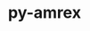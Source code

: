 ---
title: "py-amrex"
layout: cache
categories: [package, develop]
meta: {"compilers": ["gcc@11.4.0"], "num_specs": 92, "num_specs_by_stack": {"e4s": 45, "e4s-neoverse-v2": 47, "root": 92}, "oss": ["ubuntu22.04"], "platforms": ["linux"], "stacks": ["e4s", "e4s-neoverse-v2", "root"], "targets": ["neoverse_v2", "x86_64_v3"], "versions": ["25.03", "25.04"]}
spec_details: [{"compiler": "gcc@11.4.0", "hash": "34tlnuqieitwaynxaandio7th6hqtieb", "os": "ubuntu22.04", "platform": "linux", "size": "-", "stacks": ["e4s-neoverse-v2", "root"], "target": "neoverse_v2", "variants": ["build_system=cmake", "build_type=Release", "~cuda", "dimensions:=1,2,3", "generator=make", "+ipo", "+mpi", "~openmp", "precision=double", "~rocm", "~sycl", "~tiny_profile"], "versions": ["25.04"]}, {"compiler": "gcc@11.4.0", "hash": "355vfb6l2cnfhxlhiuxgowp2vdprjztr", "os": "ubuntu22.04", "platform": "linux", "size": "-", "stacks": ["e4s-neoverse-v2", "root"], "target": "neoverse_v2", "variants": ["build_system=cmake", "build_type=Release", "~cuda", "dimensions:=1,2,3", "generator=make", "+ipo", "+mpi", "~openmp", "precision=double", "~rocm", "~sycl", "~tiny_profile"], "versions": ["25.04"]}, {"compiler": "gcc@11.4.0", "hash": "3hes6mtas5jzgg7mxwqhja42d6c5jndi", "os": "ubuntu22.04", "platform": "linux", "size": "-", "stacks": ["e4s-neoverse-v2", "root"], "target": "neoverse_v2", "variants": ["build_system=cmake", "build_type=Release", "~cuda", "dimensions:=1,2,3", "generator=make", "+ipo", "+mpi", "+openmp", "precision=double", "~rocm", "~sycl", "~tiny_profile"], "versions": ["25.04"]}, {"compiler": "gcc@11.4.0", "hash": "3hkk5nswlg6ykrs77rabi6ikaqhjhy3l", "os": "ubuntu22.04", "platform": "linux", "size": "-", "stacks": ["e4s", "root"], "target": "x86_64_v3", "variants": ["build_system=cmake", "build_type=Release", "~cuda", "dimensions:=1,2,3", "generator=make", "+ipo", "+mpi", "~openmp", "precision=double", "~rocm", "~sycl", "~tiny_profile"], "versions": ["25.04"]}, {"compiler": "gcc@11.4.0", "hash": "457izluigvdbu7fxl5qetrstwdpm74ad", "os": "ubuntu22.04", "platform": "linux", "size": "-", "stacks": ["e4s-neoverse-v2", "root"], "target": "neoverse_v2", "variants": ["build_system=cmake", "build_type=Release", "~cuda", "dimensions:=1,2,3", "generator=make", "+ipo", "+mpi", "~openmp", "precision=double", "~rocm", "~sycl", "~tiny_profile"], "versions": ["25.03"]}, {"compiler": "gcc@11.4.0", "hash": "4fw5hnzufd3qixoqsp26rvwxg5tfyqkh", "os": "ubuntu22.04", "platform": "linux", "size": "-", "stacks": ["e4s-neoverse-v2", "root"], "target": "neoverse_v2", "variants": ["build_system=cmake", "build_type=Release", "~cuda", "dimensions:=1,2,3", "generator=make", "+ipo", "+mpi", "~openmp", "precision=double", "~rocm", "~sycl", "~tiny_profile"], "versions": ["25.04"]}, {"compiler": "gcc@11.4.0", "hash": "4gyxluaaikccob7dg4sngl72fpdnjiyb", "os": "ubuntu22.04", "platform": "linux", "size": "-", "stacks": ["e4s", "root"], "target": "x86_64_v3", "variants": ["build_system=cmake", "build_type=Release", "~cuda", "dimensions:=1,2,3", "generator=make", "+ipo", "+mpi", "~openmp", "precision=double", "~rocm", "~sycl", "~tiny_profile"], "versions": ["25.04"]}, {"compiler": "gcc@11.4.0", "hash": "4j5jf6cvxfc7noidifrzdxo7leqslgeh", "os": "ubuntu22.04", "platform": "linux", "size": "-", "stacks": ["e4s-neoverse-v2", "root"], "target": "neoverse_v2", "variants": ["build_system=cmake", "build_type=Release", "~cuda", "dimensions:=1,2,3", "generator=make", "+ipo", "+mpi", "+openmp", "precision=double", "~rocm", "~sycl", "~tiny_profile"], "versions": ["25.04"]}, {"compiler": "gcc@11.4.0", "hash": "4kwi7xsxca5o2s2wlnkryy3lg5oh57cj", "os": "ubuntu22.04", "platform": "linux", "size": "-", "stacks": ["e4s", "root"], "target": "x86_64_v3", "variants": ["build_system=cmake", "build_type=Release", "~cuda", "dimensions:=1,2,3", "generator=make", "+ipo", "+mpi", "~openmp", "precision=double", "~rocm", "~sycl", "~tiny_profile"], "versions": ["25.04"]}, {"compiler": "gcc@11.4.0", "hash": "5fpzi2d43zyb4wl36l2mqkkb5oqhpnh4", "os": "ubuntu22.04", "platform": "linux", "size": "-", "stacks": ["e4s", "root"], "target": "x86_64_v3", "variants": ["build_system=cmake", "build_type=Release", "~cuda", "dimensions:=1,2,3", "generator=make", "+ipo", "+mpi", "+openmp", "precision=double", "~rocm", "~sycl", "~tiny_profile"], "versions": ["25.04"]}, {"compiler": "gcc@11.4.0", "hash": "5idapoy546fe3ojpd2ybpah55a2a6nvc", "os": "ubuntu22.04", "platform": "linux", "size": "-", "stacks": ["e4s", "root"], "target": "x86_64_v3", "variants": ["build_system=cmake", "build_type=Release", "~cuda", "dimensions:=1,2,3", "generator=make", "+ipo", "+mpi", "~openmp", "precision=double", "~rocm", "~sycl", "~tiny_profile"], "versions": ["25.04"]}, {"compiler": "gcc@11.4.0", "hash": "5k44sccftzfgwwlt443aenlpkt5rn6yu", "os": "ubuntu22.04", "platform": "linux", "size": "-", "stacks": ["e4s", "root"], "target": "x86_64_v3", "variants": ["build_system=cmake", "build_type=Release", "~cuda", "dimensions:=1,2,3", "generator=make", "+ipo", "+mpi", "+openmp", "precision=double", "~rocm", "~sycl", "~tiny_profile"], "versions": ["25.04"]}, {"compiler": "gcc@11.4.0", "hash": "5krkylw3dnnxee5e3ciqain72t4cq2rd", "os": "ubuntu22.04", "platform": "linux", "size": "-", "stacks": ["e4s", "root"], "target": "x86_64_v3", "variants": ["build_system=cmake", "build_type=Release", "~cuda", "dimensions:=1,2,3", "generator=make", "+ipo", "+mpi", "~openmp", "precision=double", "~rocm", "~sycl", "~tiny_profile"], "versions": ["25.04"]}, {"compiler": "gcc@11.4.0", "hash": "652e7qh4k6nohh4ye3viqkfkgmmqx2d3", "os": "ubuntu22.04", "platform": "linux", "size": "-", "stacks": ["e4s", "root"], "target": "x86_64_v3", "variants": ["build_system=cmake", "build_type=Release", "~cuda", "dimensions:=1,2,3", "generator=make", "+ipo", "+mpi", "+openmp", "precision=double", "~rocm", "~sycl", "~tiny_profile"], "versions": ["25.04"]}, {"compiler": "gcc@11.4.0", "hash": "66hnsd7h4d2fhgghcsq3dpfmrk7m3n7g", "os": "ubuntu22.04", "platform": "linux", "size": "-", "stacks": ["e4s-neoverse-v2", "root"], "target": "neoverse_v2", "variants": ["build_system=cmake", "build_type=Release", "~cuda", "dimensions:=1,2,3", "generator=make", "+ipo", "+mpi", "+openmp", "precision=double", "~rocm", "~sycl", "~tiny_profile"], "versions": ["25.04"]}, {"compiler": "gcc@11.4.0", "hash": "6pbvakavnlvs2ryxdoakxxgn7as7d672", "os": "ubuntu22.04", "platform": "linux", "size": "-", "stacks": ["e4s", "root"], "target": "x86_64_v3", "variants": ["build_system=cmake", "build_type=Release", "~cuda", "dimensions:=1,2,3", "generator=make", "+ipo", "+mpi", "+openmp", "precision=double", "~rocm", "~sycl", "~tiny_profile"], "versions": ["25.04"]}, {"compiler": "gcc@11.4.0", "hash": "6rirh3ntmbahguieucmqbyamhz6pbd7y", "os": "ubuntu22.04", "platform": "linux", "size": "-", "stacks": ["e4s-neoverse-v2", "root"], "target": "neoverse_v2", "variants": ["build_system=cmake", "build_type=Release", "~cuda", "dimensions:=1,2,3", "generator=make", "+ipo", "+mpi", "+openmp", "precision=double", "~rocm", "~sycl", "~tiny_profile"], "versions": ["25.04"]}, {"compiler": "gcc@11.4.0", "hash": "6ttxgmh2warekwxycb5ok255jwzlwuud", "os": "ubuntu22.04", "platform": "linux", "size": "-", "stacks": ["e4s-neoverse-v2", "root"], "target": "neoverse_v2", "variants": ["build_system=cmake", "build_type=Release", "~cuda", "dimensions:=1,2,3", "generator=make", "+ipo", "+mpi", "+openmp", "precision=double", "~rocm", "~sycl", "~tiny_profile"], "versions": ["25.04"]}, {"compiler": "gcc@11.4.0", "hash": "75qv55wabqpygiasxantrowqyjust3ds", "os": "ubuntu22.04", "platform": "linux", "size": "-", "stacks": ["e4s", "root"], "target": "x86_64_v3", "variants": ["build_system=cmake", "build_type=Release", "~cuda", "dimensions:=1,2,3", "generator=make", "+ipo", "+mpi", "+openmp", "precision=double", "~rocm", "~sycl", "~tiny_profile"], "versions": ["25.04"]}, {"compiler": "gcc@11.4.0", "hash": "aahjl4h4g6mdn2ueyu7tylqwvsmlxfv2", "os": "ubuntu22.04", "platform": "linux", "size": "-", "stacks": ["e4s", "root"], "target": "x86_64_v3", "variants": ["build_system=cmake", "build_type=Release", "~cuda", "dimensions:=1,2,3", "generator=make", "+ipo", "+mpi", "+openmp", "precision=double", "~rocm", "~sycl", "~tiny_profile"], "versions": ["25.04"]}, {"compiler": "gcc@11.4.0", "hash": "b5ma7pfitkw55rb4ygad5bdfu3g4el3o", "os": "ubuntu22.04", "platform": "linux", "size": "-", "stacks": ["e4s-neoverse-v2", "root"], "target": "neoverse_v2", "variants": ["build_system=cmake", "build_type=Release", "~cuda", "dimensions:=1,2,3", "generator=make", "+ipo", "+mpi", "+openmp", "precision=double", "~rocm", "~sycl", "~tiny_profile"], "versions": ["25.04"]}, {"compiler": "gcc@11.4.0", "hash": "bcqf4hx26xxq3mrgzhkcezk2utglh2qq", "os": "ubuntu22.04", "platform": "linux", "size": "-", "stacks": ["e4s", "root"], "target": "x86_64_v3", "variants": ["build_system=cmake", "build_type=Release", "~cuda", "dimensions:=1,2,3", "generator=make", "+ipo", "+mpi", "~openmp", "precision=double", "~rocm", "~sycl", "~tiny_profile"], "versions": ["25.04"]}, {"compiler": "gcc@11.4.0", "hash": "bho2344xd3j4u7pbutrmq24w6vgu6fqe", "os": "ubuntu22.04", "platform": "linux", "size": "-", "stacks": ["e4s", "root"], "target": "x86_64_v3", "variants": ["build_system=cmake", "build_type=Release", "~cuda", "dimensions:=1,2,3", "generator=make", "+ipo", "+mpi", "+openmp", "precision=double", "~rocm", "~sycl", "~tiny_profile"], "versions": ["25.04"]}, {"compiler": "gcc@11.4.0", "hash": "c3c3rljihcfb5o3ie42hfo4zftqims7k", "os": "ubuntu22.04", "platform": "linux", "size": "-", "stacks": ["e4s-neoverse-v2", "root"], "target": "neoverse_v2", "variants": ["build_system=cmake", "build_type=Release", "~cuda", "dimensions:=1,2,3", "generator=make", "+ipo", "+mpi", "~openmp", "precision=double", "~rocm", "~sycl", "~tiny_profile"], "versions": ["25.04"]}, {"compiler": "gcc@11.4.0", "hash": "cnavbze5vpf5igdytml4nezbo5nludrm", "os": "ubuntu22.04", "platform": "linux", "size": "-", "stacks": ["e4s-neoverse-v2", "root"], "target": "neoverse_v2", "variants": ["build_system=cmake", "build_type=Release", "~cuda", "dimensions:=1,2,3", "generator=make", "+ipo", "+mpi", "~openmp", "precision=double", "~rocm", "~sycl", "~tiny_profile"], "versions": ["25.04"]}, {"compiler": "gcc@11.4.0", "hash": "crmshk6npluhbqijd3hk76zsniwukd6z", "os": "ubuntu22.04", "platform": "linux", "size": "-", "stacks": ["e4s", "root"], "target": "x86_64_v3", "variants": ["build_system=cmake", "build_type=Release", "~cuda", "dimensions:=1,2,3", "generator=make", "+ipo", "+mpi", "~openmp", "precision=double", "~rocm", "~sycl", "~tiny_profile"], "versions": ["25.04"]}, {"compiler": "gcc@11.4.0", "hash": "crz7dpqyyb4cofw5uii4yxsnnhs5feqq", "os": "ubuntu22.04", "platform": "linux", "size": "-", "stacks": ["e4s", "root"], "target": "x86_64_v3", "variants": ["build_system=cmake", "build_type=Release", "~cuda", "dimensions:=1,2,3", "generator=make", "+ipo", "+mpi", "~openmp", "precision=double", "~rocm", "~sycl", "~tiny_profile"], "versions": ["25.04"]}, {"compiler": "gcc@11.4.0", "hash": "cvuchqdkbrrcakmfbliq2dpvfvsped3n", "os": "ubuntu22.04", "platform": "linux", "size": "-", "stacks": ["e4s-neoverse-v2", "root"], "target": "neoverse_v2", "variants": ["build_system=cmake", "build_type=Release", "~cuda", "dimensions:=1,2,3", "generator=make", "+ipo", "+mpi", "~openmp", "precision=double", "~rocm", "~sycl", "~tiny_profile"], "versions": ["25.04"]}, {"compiler": "gcc@11.4.0", "hash": "d3frnfwttiryjsgawxg6gxfp2hxcmms3", "os": "ubuntu22.04", "platform": "linux", "size": "-", "stacks": ["e4s-neoverse-v2", "root"], "target": "neoverse_v2", "variants": ["build_system=cmake", "build_type=Release", "~cuda", "dimensions:=1,2,3", "generator=make", "+ipo", "+mpi", "~openmp", "precision=double", "~rocm", "~sycl", "~tiny_profile"], "versions": ["25.04"]}, {"compiler": "gcc@11.4.0", "hash": "debdmn7cnjdblgpfqp7bpiw35ae42brh", "os": "ubuntu22.04", "platform": "linux", "size": "-", "stacks": ["e4s-neoverse-v2", "root"], "target": "neoverse_v2", "variants": ["build_system=cmake", "build_type=Release", "~cuda", "dimensions:=1,2,3", "generator=make", "+ipo", "+mpi", "~openmp", "precision=double", "~rocm", "~sycl", "~tiny_profile"], "versions": ["25.04"]}, {"compiler": "gcc@11.4.0", "hash": "dflakbr63xeqk5mul4et64664y4cghlh", "os": "ubuntu22.04", "platform": "linux", "size": "-", "stacks": ["e4s-neoverse-v2", "root"], "target": "neoverse_v2", "variants": ["build_system=cmake", "build_type=Release", "~cuda", "dimensions:=1,2,3", "generator=make", "+ipo", "+mpi", "+openmp", "precision=double", "~rocm", "~sycl", "~tiny_profile"], "versions": ["25.04"]}, {"compiler": "gcc@11.4.0", "hash": "egpp6tlcxaplkdmn5b4fzj2uropy3o2d", "os": "ubuntu22.04", "platform": "linux", "size": "-", "stacks": ["e4s-neoverse-v2", "root"], "target": "neoverse_v2", "variants": ["build_system=cmake", "build_type=Release", "~cuda", "dimensions:=1,2,3", "generator=make", "+ipo", "+mpi", "~openmp", "precision=double", "~rocm", "~sycl", "~tiny_profile"], "versions": ["25.04"]}, {"compiler": "gcc@11.4.0", "hash": "ejf46jfiir227p4gkkeksgjgetnmsfve", "os": "ubuntu22.04", "platform": "linux", "size": "-", "stacks": ["e4s-neoverse-v2", "root"], "target": "neoverse_v2", "variants": ["build_system=cmake", "build_type=Release", "~cuda", "dimensions:=1,2,3", "generator=make", "+ipo", "+mpi", "~openmp", "precision=double", "~rocm", "~sycl", "~tiny_profile"], "versions": ["25.04"]}, {"compiler": "gcc@11.4.0", "hash": "el4doxd46gpqfvo2v2zigqww76cv2g2f", "os": "ubuntu22.04", "platform": "linux", "size": "-", "stacks": ["e4s", "root"], "target": "x86_64_v3", "variants": ["build_system=cmake", "build_type=Release", "~cuda", "dimensions:=1,2,3", "generator=make", "+ipo", "+mpi", "+openmp", "precision=double", "~rocm", "~sycl", "~tiny_profile"], "versions": ["25.04"]}, {"compiler": "gcc@11.4.0", "hash": "frky4wqifhqryodrwrdu3wdygeju7p76", "os": "ubuntu22.04", "platform": "linux", "size": "-", "stacks": ["e4s", "root"], "target": "x86_64_v3", "variants": ["build_system=cmake", "build_type=Release", "~cuda", "dimensions:=1,2,3", "generator=make", "+ipo", "+mpi", "+openmp", "precision=double", "~rocm", "~sycl", "~tiny_profile"], "versions": ["25.04"]}, {"compiler": "gcc@11.4.0", "hash": "frpb6bn5yjqhlcel36t6vwm7cn7q7mcz", "os": "ubuntu22.04", "platform": "linux", "size": "-", "stacks": ["e4s-neoverse-v2", "root"], "target": "neoverse_v2", "variants": ["build_system=cmake", "build_type=Release", "~cuda", "dimensions:=1,2,3", "generator=make", "+ipo", "+mpi", "~openmp", "precision=double", "~rocm", "~sycl", "~tiny_profile"], "versions": ["25.04"]}, {"compiler": "gcc@11.4.0", "hash": "gc6nzxlurowrmnawz3qkh62g4ckl5jbq", "os": "ubuntu22.04", "platform": "linux", "size": "-", "stacks": ["e4s", "root"], "target": "x86_64_v3", "variants": ["build_system=cmake", "build_type=Release", "~cuda", "dimensions:=1,2,3", "generator=make", "+ipo", "+mpi", "~openmp", "precision=double", "~rocm", "~sycl", "~tiny_profile"], "versions": ["25.04"]}, {"compiler": "gcc@11.4.0", "hash": "gxkp5donxh5exugglbsifo3kxe72fz77", "os": "ubuntu22.04", "platform": "linux", "size": "-", "stacks": ["e4s", "root"], "target": "x86_64_v3", "variants": ["build_system=cmake", "build_type=Release", "~cuda", "dimensions:=1,2,3", "generator=make", "+ipo", "+mpi", "~openmp", "precision=double", "~rocm", "~sycl", "~tiny_profile"], "versions": ["25.04"]}, {"compiler": "gcc@11.4.0", "hash": "h3tsdbgclz72w6ibzjhjoqut5kcvocw5", "os": "ubuntu22.04", "platform": "linux", "size": "-", "stacks": ["e4s", "root"], "target": "x86_64_v3", "variants": ["build_system=cmake", "build_type=Release", "~cuda", "dimensions:=1,2,3", "generator=make", "+ipo", "+mpi", "~openmp", "precision=double", "~rocm", "~sycl", "~tiny_profile"], "versions": ["25.04"]}, {"compiler": "gcc@11.4.0", "hash": "h72wkuooag33brpb76l5dqpc2j2ef3pv", "os": "ubuntu22.04", "platform": "linux", "size": "-", "stacks": ["e4s", "root"], "target": "x86_64_v3", "variants": ["build_system=cmake", "build_type=Release", "~cuda", "dimensions:=1,2,3", "generator=make", "+ipo", "+mpi", "+openmp", "precision=double", "~rocm", "~sycl", "~tiny_profile"], "versions": ["25.04"]}, {"compiler": "gcc@11.4.0", "hash": "hhjwbnmutdgdhjpbpcuhtxiflrxdgb7e", "os": "ubuntu22.04", "platform": "linux", "size": "-", "stacks": ["e4s-neoverse-v2", "root"], "target": "neoverse_v2", "variants": ["build_system=cmake", "build_type=Release", "~cuda", "dimensions:=1,2,3", "generator=make", "+ipo", "+mpi", "+openmp", "precision=double", "~rocm", "~sycl", "~tiny_profile"], "versions": ["25.04"]}, {"compiler": "gcc@11.4.0", "hash": "hhqrc2jzn2xpjwfzpmv3pnhcvxbmlkr6", "os": "ubuntu22.04", "platform": "linux", "size": "-", "stacks": ["e4s-neoverse-v2", "root"], "target": "neoverse_v2", "variants": ["build_system=cmake", "build_type=Release", "~cuda", "dimensions:=1,2,3", "generator=make", "+ipo", "+mpi", "+openmp", "precision=double", "~rocm", "~sycl", "~tiny_profile"], "versions": ["25.04"]}, {"compiler": "gcc@11.4.0", "hash": "husr5vgraybbsc7zxkikfgccp7encbla", "os": "ubuntu22.04", "platform": "linux", "size": "-", "stacks": ["e4s-neoverse-v2", "root"], "target": "neoverse_v2", "variants": ["build_system=cmake", "build_type=Release", "~cuda", "dimensions:=1,2,3", "generator=make", "+ipo", "+mpi", "+openmp", "precision=double", "~rocm", "~sycl", "~tiny_profile"], "versions": ["25.04"]}, {"compiler": "gcc@11.4.0", "hash": "iart4ycagzchhs2fuzk6lwup6e2taibj", "os": "ubuntu22.04", "platform": "linux", "size": "-", "stacks": ["e4s", "root"], "target": "x86_64_v3", "variants": ["build_system=cmake", "build_type=Release", "~cuda", "dimensions:=1,2,3", "generator=make", "+ipo", "+mpi", "+openmp", "precision=double", "~rocm", "~sycl", "~tiny_profile"], "versions": ["25.03"]}, {"compiler": "gcc@11.4.0", "hash": "idinnles6j47berz52677hxy6kkgbpji", "os": "ubuntu22.04", "platform": "linux", "size": "-", "stacks": ["e4s-neoverse-v2", "root"], "target": "neoverse_v2", "variants": ["build_system=cmake", "build_type=Release", "~cuda", "dimensions:=1,2,3", "generator=make", "+ipo", "+mpi", "+openmp", "precision=double", "~rocm", "~sycl", "~tiny_profile"], "versions": ["25.04"]}, {"compiler": "gcc@11.4.0", "hash": "idwwodlfmtxqd5ne6m5ku6clbwb4u3om", "os": "ubuntu22.04", "platform": "linux", "size": "-", "stacks": ["e4s", "root"], "target": "x86_64_v3", "variants": ["build_system=cmake", "build_type=Release", "~cuda", "dimensions:=1,2,3", "generator=make", "+ipo", "+mpi", "+openmp", "precision=double", "~rocm", "~sycl", "~tiny_profile"], "versions": ["25.04"]}, {"compiler": "gcc@11.4.0", "hash": "inqgqsui5z7b23yea3ezosvwtr3joxzb", "os": "ubuntu22.04", "platform": "linux", "size": "-", "stacks": ["e4s", "root"], "target": "x86_64_v3", "variants": ["build_system=cmake", "build_type=Release", "~cuda", "dimensions:=1,2,3", "generator=make", "+ipo", "+mpi", "~openmp", "precision=double", "~rocm", "~sycl", "~tiny_profile"], "versions": ["25.04"]}, {"compiler": "gcc@11.4.0", "hash": "iovx6ab5rhxuhq7xr2hh5hny2p24bpoh", "os": "ubuntu22.04", "platform": "linux", "size": "-", "stacks": ["e4s-neoverse-v2", "root"], "target": "neoverse_v2", "variants": ["build_system=cmake", "build_type=Release", "~cuda", "dimensions:=1,2,3", "generator=make", "+ipo", "+mpi", "+openmp", "precision=double", "~rocm", "~sycl", "~tiny_profile"], "versions": ["25.04"]}, {"compiler": "gcc@11.4.0", "hash": "isosugaf7lifwxffmna4jh3bmnekht7z", "os": "ubuntu22.04", "platform": "linux", "size": "-", "stacks": ["e4s-neoverse-v2", "root"], "target": "neoverse_v2", "variants": ["build_system=cmake", "build_type=Release", "~cuda", "dimensions:=1,2,3", "generator=make", "+ipo", "+mpi", "+openmp", "precision=double", "~rocm", "~sycl", "~tiny_profile"], "versions": ["25.04"]}, {"compiler": "gcc@11.4.0", "hash": "j2cgwrouzio5gxcuh4773iuz7sdpiuw5", "os": "ubuntu22.04", "platform": "linux", "size": "-", "stacks": ["e4s-neoverse-v2", "root"], "target": "neoverse_v2", "variants": ["build_system=cmake", "build_type=Release", "~cuda", "dimensions:=1,2,3", "generator=make", "+ipo", "+mpi", "~openmp", "precision=double", "~rocm", "~sycl", "~tiny_profile"], "versions": ["25.04"]}, {"compiler": "gcc@11.4.0", "hash": "jiup7puttszpwsofyy7y72u6ltyqqmu7", "os": "ubuntu22.04", "platform": "linux", "size": "-", "stacks": ["e4s-neoverse-v2", "root"], "target": "neoverse_v2", "variants": ["build_system=cmake", "build_type=Release", "~cuda", "dimensions:=1,2,3", "generator=make", "+ipo", "+mpi", "+openmp", "precision=double", "~rocm", "~sycl", "~tiny_profile"], "versions": ["25.04"]}, {"compiler": "gcc@11.4.0", "hash": "knykx3xdmt6rll2zaz4vnhehha5z66og", "os": "ubuntu22.04", "platform": "linux", "size": "-", "stacks": ["e4s-neoverse-v2", "root"], "target": "neoverse_v2", "variants": ["build_system=cmake", "build_type=Release", "~cuda", "dimensions:=1,2,3", "generator=make", "+ipo", "+mpi", "~openmp", "precision=double", "~rocm", "~sycl", "~tiny_profile"], "versions": ["25.04"]}, {"compiler": "gcc@11.4.0", "hash": "l5ee3mkro2rbkkgutd3t3fzsvac5ncy2", "os": "ubuntu22.04", "platform": "linux", "size": "-", "stacks": ["e4s-neoverse-v2", "root"], "target": "neoverse_v2", "variants": ["build_system=cmake", "build_type=Release", "~cuda", "dimensions:=1,2,3", "generator=make", "+ipo", "+mpi", "~openmp", "precision=double", "~rocm", "~sycl", "~tiny_profile"], "versions": ["25.04"]}, {"compiler": "gcc@11.4.0", "hash": "lcxrlatnrnwa42un7jw3qg23w5wuapvi", "os": "ubuntu22.04", "platform": "linux", "size": "-", "stacks": ["e4s", "root"], "target": "x86_64_v3", "variants": ["build_system=cmake", "build_type=Release", "~cuda", "dimensions:=1,2,3", "generator=make", "+ipo", "+mpi", "+openmp", "precision=double", "~rocm", "~sycl", "~tiny_profile"], "versions": ["25.04"]}, {"compiler": "gcc@11.4.0", "hash": "lnkkofvjckpvb6ryrqbsgaaqcu6qrje6", "os": "ubuntu22.04", "platform": "linux", "size": "-", "stacks": ["e4s", "root"], "target": "x86_64_v3", "variants": ["build_system=cmake", "build_type=Release", "~cuda", "dimensions:=1,2,3", "generator=make", "+ipo", "+mpi", "~openmp", "precision=double", "~rocm", "~sycl", "~tiny_profile"], "versions": ["25.04"]}, {"compiler": "gcc@11.4.0", "hash": "lpuotpt6jnhkpro3pebceisx3zjraihw", "os": "ubuntu22.04", "platform": "linux", "size": "-", "stacks": ["e4s-neoverse-v2", "root"], "target": "neoverse_v2", "variants": ["build_system=cmake", "build_type=Release", "~cuda", "dimensions:=1,2,3", "generator=make", "+ipo", "+mpi", "~openmp", "precision=double", "~rocm", "~sycl", "~tiny_profile"], "versions": ["25.04"]}, {"compiler": "gcc@11.4.0", "hash": "m2yevryfuh6oobam457njpdbkcc4djop", "os": "ubuntu22.04", "platform": "linux", "size": "-", "stacks": ["e4s", "root"], "target": "x86_64_v3", "variants": ["build_system=cmake", "build_type=Release", "~cuda", "dimensions:=1,2,3", "generator=make", "+ipo", "+mpi", "+openmp", "precision=double", "~rocm", "~sycl", "~tiny_profile"], "versions": ["25.04"]}, {"compiler": "gcc@11.4.0", "hash": "m5kshpci2cjq4yrmc2iq2avakr3qzjpc", "os": "ubuntu22.04", "platform": "linux", "size": "-", "stacks": ["e4s", "root"], "target": "x86_64_v3", "variants": ["build_system=cmake", "build_type=Release", "~cuda", "dimensions:=1,2,3", "generator=make", "+ipo", "+mpi", "~openmp", "precision=double", "~rocm", "~sycl", "~tiny_profile"], "versions": ["25.04"]}, {"compiler": "gcc@11.4.0", "hash": "mas3cq4h3wnqp5bycebzxim7n4iqv6eo", "os": "ubuntu22.04", "platform": "linux", "size": "-", "stacks": ["e4s-neoverse-v2", "root"], "target": "neoverse_v2", "variants": ["build_system=cmake", "build_type=Release", "~cuda", "dimensions:=1,2,3", "generator=make", "+ipo", "+mpi", "+openmp", "precision=double", "~rocm", "~sycl", "~tiny_profile"], "versions": ["25.03"]}, {"compiler": "gcc@11.4.0", "hash": "mgq2dahmeocfy4lqgjkc2gp7au53zqoc", "os": "ubuntu22.04", "platform": "linux", "size": "-", "stacks": ["e4s", "root"], "target": "x86_64_v3", "variants": ["build_system=cmake", "build_type=Release", "~cuda", "dimensions:=1,2,3", "generator=make", "+ipo", "+mpi", "+openmp", "precision=double", "~rocm", "~sycl", "~tiny_profile"], "versions": ["25.04"]}, {"compiler": "gcc@11.4.0", "hash": "mtswq7ruyoxs4ioubbzgw3csqmyc4jok", "os": "ubuntu22.04", "platform": "linux", "size": "-", "stacks": ["e4s-neoverse-v2", "root"], "target": "neoverse_v2", "variants": ["build_system=cmake", "build_type=Release", "~cuda", "dimensions:=1,2,3", "generator=make", "+ipo", "+mpi", "~openmp", "precision=double", "~rocm", "~sycl", "~tiny_profile"], "versions": ["25.04"]}, {"compiler": "gcc@11.4.0", "hash": "n4ovahagkth6rri765ogflihechwlekp", "os": "ubuntu22.04", "platform": "linux", "size": "-", "stacks": ["e4s", "root"], "target": "x86_64_v3", "variants": ["build_system=cmake", "build_type=Release", "~cuda", "dimensions:=1,2,3", "generator=make", "+ipo", "+mpi", "~openmp", "precision=double", "~rocm", "~sycl", "~tiny_profile"], "versions": ["25.04"]}, {"compiler": "gcc@11.4.0", "hash": "ncjq2xlubshmfcco2syhdde3sefvtp2c", "os": "ubuntu22.04", "platform": "linux", "size": "-", "stacks": ["e4s-neoverse-v2", "root"], "target": "neoverse_v2", "variants": ["build_system=cmake", "build_type=Release", "~cuda", "dimensions:=1,2,3", "generator=make", "+ipo", "+mpi", "+openmp", "precision=double", "~rocm", "~sycl", "~tiny_profile"], "versions": ["25.04"]}, {"compiler": "gcc@11.4.0", "hash": "ouc2kd4gsil3wtwsf4ncqdwsbixwaza2", "os": "ubuntu22.04", "platform": "linux", "size": "-", "stacks": ["e4s", "root"], "target": "x86_64_v3", "variants": ["build_system=cmake", "build_type=Release", "~cuda", "dimensions:=1,2,3", "generator=make", "+ipo", "+mpi", "~openmp", "precision=double", "~rocm", "~sycl", "~tiny_profile"], "versions": ["25.04"]}, {"compiler": "gcc@11.4.0", "hash": "ov7zrtfkuls5ikygcspzuh3npd7viiri", "os": "ubuntu22.04", "platform": "linux", "size": "-", "stacks": ["e4s-neoverse-v2", "root"], "target": "neoverse_v2", "variants": ["build_system=cmake", "build_type=Release", "~cuda", "dimensions:=1,2,3", "generator=make", "+ipo", "+mpi", "+openmp", "precision=double", "~rocm", "~sycl", "~tiny_profile"], "versions": ["25.04"]}, {"compiler": "gcc@11.4.0", "hash": "p2rimk2aokukxpbcvyndxiqxd5e6y6uo", "os": "ubuntu22.04", "platform": "linux", "size": "-", "stacks": ["e4s-neoverse-v2", "root"], "target": "neoverse_v2", "variants": ["build_system=cmake", "build_type=Release", "~cuda", "dimensions:=1,2,3", "generator=make", "+ipo", "+mpi", "~openmp", "precision=double", "~rocm", "~sycl", "~tiny_profile"], "versions": ["25.04"]}, {"compiler": "gcc@11.4.0", "hash": "pndgotwswjokxkhd4npt2uddgizbw2hs", "os": "ubuntu22.04", "platform": "linux", "size": "-", "stacks": ["e4s-neoverse-v2", "root"], "target": "neoverse_v2", "variants": ["build_system=cmake", "build_type=Release", "~cuda", "dimensions:=1,2,3", "generator=make", "+ipo", "+mpi", "+openmp", "precision=double", "~rocm", "~sycl", "~tiny_profile"], "versions": ["25.04"]}, {"compiler": "gcc@11.4.0", "hash": "qh4wm5rhctchuu6q63i3huaxwijemmmx", "os": "ubuntu22.04", "platform": "linux", "size": "-", "stacks": ["e4s", "root"], "target": "x86_64_v3", "variants": ["build_system=cmake", "build_type=Release", "~cuda", "dimensions:=1,2,3", "generator=make", "+ipo", "+mpi", "~openmp", "precision=double", "~rocm", "~sycl", "~tiny_profile"], "versions": ["25.04"]}, {"compiler": "gcc@11.4.0", "hash": "qtdfqd2kkauwxzant4b6jz4dj4iwzbu6", "os": "ubuntu22.04", "platform": "linux", "size": "-", "stacks": ["e4s-neoverse-v2", "root"], "target": "neoverse_v2", "variants": ["build_system=cmake", "build_type=Release", "~cuda", "dimensions:=1,2,3", "generator=make", "+ipo", "+mpi", "~openmp", "precision=double", "~rocm", "~sycl", "~tiny_profile"], "versions": ["25.04"]}, {"compiler": "gcc@11.4.0", "hash": "r3yt6vgurjqmdqqdespgnbo5oaol2zrl", "os": "ubuntu22.04", "platform": "linux", "size": "-", "stacks": ["e4s-neoverse-v2", "root"], "target": "neoverse_v2", "variants": ["build_system=cmake", "build_type=Release", "~cuda", "dimensions:=1,2,3", "generator=make", "+ipo", "+mpi", "+openmp", "precision=double", "~rocm", "~sycl", "~tiny_profile"], "versions": ["25.04"]}, {"compiler": "gcc@11.4.0", "hash": "r66fdadn47itksbkzui2kep3rby7sxog", "os": "ubuntu22.04", "platform": "linux", "size": "-", "stacks": ["e4s", "root"], "target": "x86_64_v3", "variants": ["build_system=cmake", "build_type=Release", "~cuda", "dimensions:=1,2,3", "generator=make", "+ipo", "+mpi", "~openmp", "precision=double", "~rocm", "~sycl", "~tiny_profile"], "versions": ["25.04"]}, {"compiler": "gcc@11.4.0", "hash": "rgg5pnjyy7xe7k2xu66mkpe3rxosbec4", "os": "ubuntu22.04", "platform": "linux", "size": "-", "stacks": ["e4s", "root"], "target": "x86_64_v3", "variants": ["build_system=cmake", "build_type=Release", "~cuda", "dimensions:=1,2,3", "generator=make", "+ipo", "+mpi", "~openmp", "precision=double", "~rocm", "~sycl", "~tiny_profile"], "versions": ["25.04"]}, {"compiler": "gcc@11.4.0", "hash": "rgw4mkf2bpxivtvu4medbcqtuyfiakdw", "os": "ubuntu22.04", "platform": "linux", "size": "-", "stacks": ["e4s-neoverse-v2", "root"], "target": "neoverse_v2", "variants": ["build_system=cmake", "build_type=Release", "~cuda", "dimensions:=1,2,3", "generator=make", "+ipo", "+mpi", "+openmp", "precision=double", "~rocm", "~sycl", "~tiny_profile"], "versions": ["25.04"]}, {"compiler": "gcc@11.4.0", "hash": "rz2wlctsxksnjjsevrqibk4ghn4qaus2", "os": "ubuntu22.04", "platform": "linux", "size": "-", "stacks": ["e4s", "root"], "target": "x86_64_v3", "variants": ["build_system=cmake", "build_type=Release", "~cuda", "dimensions:=1,2,3", "generator=make", "+ipo", "+mpi", "~openmp", "precision=double", "~rocm", "~sycl", "~tiny_profile"], "versions": ["25.04"]}, {"compiler": "gcc@11.4.0", "hash": "rzxqner23ltvezm3ojhpehczj6exz4kj", "os": "ubuntu22.04", "platform": "linux", "size": "-", "stacks": ["e4s-neoverse-v2", "root"], "target": "neoverse_v2", "variants": ["build_system=cmake", "build_type=Release", "~cuda", "dimensions:=1,2,3", "generator=make", "+ipo", "+mpi", "~openmp", "precision=double", "~rocm", "~sycl", "~tiny_profile"], "versions": ["25.04"]}, {"compiler": "gcc@11.4.0", "hash": "snogfcwsis2d4bobm4gew44pyyx53zl4", "os": "ubuntu22.04", "platform": "linux", "size": "-", "stacks": ["e4s-neoverse-v2", "root"], "target": "neoverse_v2", "variants": ["build_system=cmake", "build_type=Release", "~cuda", "dimensions:=1,2,3", "generator=make", "+ipo", "+mpi", "+openmp", "precision=double", "~rocm", "~sycl", "~tiny_profile"], "versions": ["25.04"]}, {"compiler": "gcc@11.4.0", "hash": "svi6x27nel4y743imgeg7zaxo5vqv6gx", "os": "ubuntu22.04", "platform": "linux", "size": "-", "stacks": ["e4s", "root"], "target": "x86_64_v3", "variants": ["build_system=cmake", "build_type=Release", "~cuda", "dimensions:=1,2,3", "generator=make", "+ipo", "+mpi", "+openmp", "precision=double", "~rocm", "~sycl", "~tiny_profile"], "versions": ["25.04"]}, {"compiler": "gcc@11.4.0", "hash": "u6g5vy544zh7sf6ckyojelg2m2rj3qp3", "os": "ubuntu22.04", "platform": "linux", "size": "-", "stacks": ["e4s-neoverse-v2", "root"], "target": "neoverse_v2", "variants": ["build_system=cmake", "build_type=Release", "~cuda", "dimensions:=1,2,3", "generator=make", "+ipo", "+mpi", "~openmp", "precision=double", "~rocm", "~sycl", "~tiny_profile"], "versions": ["25.04"]}, {"compiler": "gcc@11.4.0", "hash": "ulqy4o7r72uwc2q7pjdr7tix5ni5qvez", "os": "ubuntu22.04", "platform": "linux", "size": "-", "stacks": ["e4s-neoverse-v2", "root"], "target": "neoverse_v2", "variants": ["build_system=cmake", "build_type=Release", "~cuda", "dimensions:=1,2,3", "generator=make", "+ipo", "+mpi", "+openmp", "precision=double", "~rocm", "~sycl", "~tiny_profile"], "versions": ["25.04"]}, {"compiler": "gcc@11.4.0", "hash": "us3sxw6keaqat7vgh3ezypuebdlgl3ru", "os": "ubuntu22.04", "platform": "linux", "size": "-", "stacks": ["e4s", "root"], "target": "x86_64_v3", "variants": ["build_system=cmake", "build_type=Release", "~cuda", "dimensions:=1,2,3", "generator=make", "+ipo", "+mpi", "+openmp", "precision=double", "~rocm", "~sycl", "~tiny_profile"], "versions": ["25.04"]}, {"compiler": "gcc@11.4.0", "hash": "vagv235mvq4564gd4eemx5sd2fv2yrzh", "os": "ubuntu22.04", "platform": "linux", "size": "-", "stacks": ["e4s-neoverse-v2", "root"], "target": "neoverse_v2", "variants": ["build_system=cmake", "build_type=Release", "~cuda", "dimensions:=1,2,3", "generator=make", "+ipo", "+mpi", "~openmp", "precision=double", "~rocm", "~sycl", "~tiny_profile"], "versions": ["25.04"]}, {"compiler": "gcc@11.4.0", "hash": "wbtgli73uhvqjxmhot6rbjzhu7dkz3h3", "os": "ubuntu22.04", "platform": "linux", "size": "-", "stacks": ["e4s", "root"], "target": "x86_64_v3", "variants": ["build_system=cmake", "build_type=Release", "~cuda", "dimensions:=1,2,3", "generator=make", "+ipo", "+mpi", "+openmp", "precision=double", "~rocm", "~sycl", "~tiny_profile"], "versions": ["25.04"]}, {"compiler": "gcc@11.4.0", "hash": "whon7vohrdkq2aasta2jzof6coqgevuj", "os": "ubuntu22.04", "platform": "linux", "size": "-", "stacks": ["e4s", "root"], "target": "x86_64_v3", "variants": ["build_system=cmake", "build_type=Release", "~cuda", "dimensions:=1,2,3", "generator=make", "+ipo", "+mpi", "~openmp", "precision=double", "~rocm", "~sycl", "~tiny_profile"], "versions": ["25.04"]}, {"compiler": "gcc@11.4.0", "hash": "x5n5ko3abs67lx5bfvop5gwr7vxq52hq", "os": "ubuntu22.04", "platform": "linux", "size": "-", "stacks": ["e4s-neoverse-v2", "root"], "target": "neoverse_v2", "variants": ["build_system=cmake", "build_type=Release", "~cuda", "dimensions:=1,2,3", "generator=make", "+ipo", "+mpi", "~openmp", "precision=double", "~rocm", "~sycl", "~tiny_profile"], "versions": ["25.04"]}, {"compiler": "gcc@11.4.0", "hash": "xi4cfaapcqx652wtlog7eszcuwswgjqz", "os": "ubuntu22.04", "platform": "linux", "size": "-", "stacks": ["e4s", "root"], "target": "x86_64_v3", "variants": ["build_system=cmake", "build_type=Release", "~cuda", "dimensions:=1,2,3", "generator=make", "+ipo", "+mpi", "~openmp", "precision=double", "~rocm", "~sycl", "~tiny_profile"], "versions": ["25.04"]}, {"compiler": "gcc@11.4.0", "hash": "xtyblmcoyzrnzuaeqdc5nb5csxes7dfq", "os": "ubuntu22.04", "platform": "linux", "size": "-", "stacks": ["e4s-neoverse-v2", "root"], "target": "neoverse_v2", "variants": ["build_system=cmake", "build_type=Release", "~cuda", "dimensions:=1,2,3", "generator=make", "+ipo", "+mpi", "~openmp", "precision=double", "~rocm", "~sycl", "~tiny_profile"], "versions": ["25.04"]}, {"compiler": "gcc@11.4.0", "hash": "ymqkmty2g57of3efc6naxdgv74odeipf", "os": "ubuntu22.04", "platform": "linux", "size": "-", "stacks": ["e4s", "root"], "target": "x86_64_v3", "variants": ["build_system=cmake", "build_type=Release", "~cuda", "dimensions:=1,2,3", "generator=make", "+ipo", "+mpi", "+openmp", "precision=double", "~rocm", "~sycl", "~tiny_profile"], "versions": ["25.04"]}, {"compiler": "gcc@11.4.0", "hash": "yo4xkufrfkfxbkopvnbbm6mf6equj2ao", "os": "ubuntu22.04", "platform": "linux", "size": "-", "stacks": ["e4s", "root"], "target": "x86_64_v3", "variants": ["build_system=cmake", "build_type=Release", "~cuda", "dimensions:=1,2,3", "generator=make", "+ipo", "+mpi", "~openmp", "precision=double", "~rocm", "~sycl", "~tiny_profile"], "versions": ["25.04"]}, {"compiler": "gcc@11.4.0", "hash": "zeb4hslrx6gdjqc2lekxpyblqo6szuua", "os": "ubuntu22.04", "platform": "linux", "size": "-", "stacks": ["e4s", "root"], "target": "x86_64_v3", "variants": ["build_system=cmake", "build_type=Release", "~cuda", "dimensions:=1,2,3", "generator=make", "+ipo", "+mpi", "+openmp", "precision=double", "~rocm", "~sycl", "~tiny_profile"], "versions": ["25.04"]}, {"compiler": "gcc@11.4.0", "hash": "zm47mjkn5h4vihlzhzzkifmfxxpynyrl", "os": "ubuntu22.04", "platform": "linux", "size": "-", "stacks": ["e4s-neoverse-v2", "root"], "target": "neoverse_v2", "variants": ["build_system=cmake", "build_type=Release", "~cuda", "dimensions:=1,2,3", "generator=make", "+ipo", "+mpi", "~openmp", "precision=double", "~rocm", "~sycl", "~tiny_profile"], "versions": ["25.04"]}, {"compiler": "gcc@11.4.0", "hash": "zo5lluidfvp74ctimu3f5nitk3wz2sx4", "os": "ubuntu22.04", "platform": "linux", "size": "-", "stacks": ["e4s", "root"], "target": "x86_64_v3", "variants": ["build_system=cmake", "build_type=Release", "~cuda", "dimensions:=1,2,3", "generator=make", "+ipo", "+mpi", "~openmp", "precision=double", "~rocm", "~sycl", "~tiny_profile"], "versions": ["25.03"]}, {"compiler": "gcc@11.4.0", "hash": "zzi5gafijxnvppepd2g4glyxph2lw5z4", "os": "ubuntu22.04", "platform": "linux", "size": "-", "stacks": ["e4s", "root"], "target": "x86_64_v3", "variants": ["build_system=cmake", "build_type=Release", "~cuda", "dimensions:=1,2,3", "generator=make", "+ipo", "+mpi", "+openmp", "precision=double", "~rocm", "~sycl", "~tiny_profile"], "versions": ["25.04"]}]
---